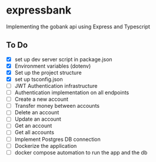 # expressbank
Implementing the gobank api using Express and Typescript


## To Do
- [x] set up dev server script in package.json
- [x] Environment variables (dotenv) 
- [x] Set up the project structure
- [x] set up tsconfig.json
- [ ] JWT Authentication infrastructure
- [ ] Authentication implementation on all endpoints
- [ ] Create a new account
- [ ] Transfer money between accounts
- [ ] Delete an account
- [ ] Update an account
- [ ] Get an account
- [ ] Get all accounts
- [ ] Implement Postgres DB connection
- [ ] Dockerize the application
- [ ] docker compose automation to run the app and the db